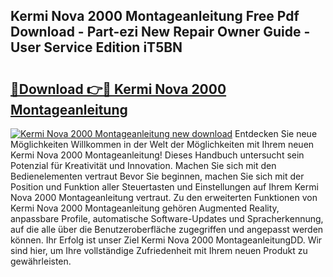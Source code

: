 ## Kermi Nova 2000 Montageanleitung Free Pdf Download - Part-ezi New Repair Owner Guide - User Service Edition iT5BN

# <h2><a href="http://df6zup.blite.top/?on=Kermi+Nova+2000+Montageanleitung">🔗Download 👉🔴 Kermi Nova 2000 Montageanleitung</a></h2>

[![Kermi Nova 2000 Montageanleitung new download](https://i.imgur.com/lujVjoI.png)](http://df6zup.blite.top/?on=Kermi+Nova+2000+Montageanleitung)
Entdecken Sie neue Möglichkeiten Willkommen in der Welt der Möglichkeiten mit Ihrem neuen Kermi Nova 2000 Montageanleitung! Dieses Handbuch untersucht sein Potenzial für Kreativität und Innovation. Machen Sie sich mit den Bedienelementen vertraut Bevor Sie beginnen, machen Sie sich mit der Position und Funktion aller Steuertasten und Einstellungen auf Ihrem Kermi Nova 2000 Montageanleitung vertraut. Zu den erweiterten Funktionen von Kermi Nova 2000 Montageanleitung gehören Augmented Reality, anpassbare Profile, automatische Software-Updates und Spracherkennung, auf die alle über die Benutzeroberfläche zugegriffen und angepasst werden können. Ihr Erfolg ist unser Ziel Kermi Nova 2000 MontageanleitungDD. Wir sind hier, um Ihre vollständige Zufriedenheit mit Ihrem neuen Produkt zu gewährleisten.
